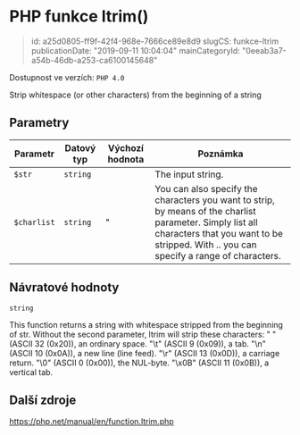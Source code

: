 PHP funkce ltrim()
================================

> id: a25d0805-ff9f-42f4-968e-7666ce89e8d9
> slugCS: funkce-ltrim
> publicationDate: "2019-09-11 10:04:04"
> mainCategoryId: "0eeab3a7-a54b-46db-a253-ca6100145648"

Dostupnost ve verzích: `PHP 4.0`

Strip whitespace (or other characters) from the beginning of a string


Parametry
--------------

| Parametr | Datový typ | Výchozí hodnota | Poznámka |
|-----|-----|-----|-----|
| `$str` | `string` |  | The input string. |
| `$charlist` | `string` | " | You can also specify the characters you want to strip, by means of the charlist parameter. Simply list all characters that you want to be stripped. With .. you can specify a range of characters. |


Návratové hodnoty
----------------

`string`

This function returns a string with whitespace stripped from the
beginning of str.
Without the second parameter,
ltrim will strip these characters:
" " (ASCII 32
(0x20)), an ordinary space.
"\t" (ASCII 9
(0x09)), a tab.
"\n" (ASCII 10
(0x0A)), a new line (line feed).
"\r" (ASCII 13
(0x0D)), a carriage return.
"\0" (ASCII 0
(0x00)), the NUL-byte.
"\x0B" (ASCII 11
(0x0B)), a vertical tab.

Další zdroje
------------

https://php.net/manual/en/function.ltrim.php
